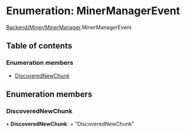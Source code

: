# Enumeration: MinerManagerEvent

[Backend/Miner/MinerManager](../modules/backend_miner_minermanager.md).MinerManagerEvent

## Table of contents

### Enumeration members

- [DiscoveredNewChunk](backend_miner_minermanager.minermanagerevent.md#discoverednewchunk)

## Enumeration members

### DiscoveredNewChunk

• **DiscoveredNewChunk**: = "DiscoveredNewChunk"
